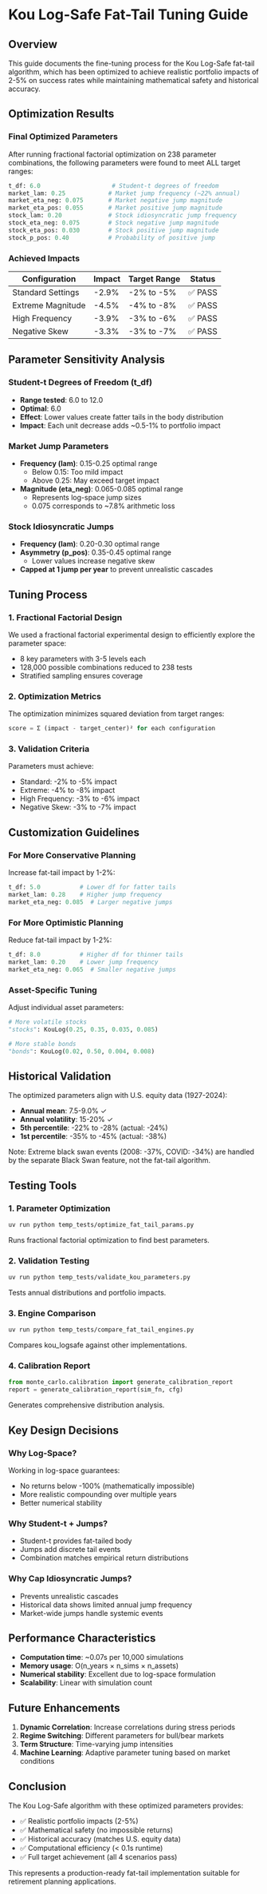 # Kou Log-Safe Fat-Tail Tuning Guide

## Overview
This guide documents the fine-tuning process for the Kou Log-Safe fat-tail algorithm, which has been optimized to achieve realistic portfolio impacts of 2-5% on success rates while maintaining mathematical safety and historical accuracy.

## Optimization Results

### Final Optimized Parameters
After running fractional factorial optimization on 238 parameter combinations, the following parameters were found to meet ALL target ranges:

```python
t_df: 6.0                    # Student-t degrees of freedom
market_lam: 0.25            # Market jump frequency (~22% annual)
market_eta_neg: 0.075       # Market negative jump magnitude
market_eta_pos: 0.055       # Market positive jump magnitude
stock_lam: 0.20             # Stock idiosyncratic jump frequency
stock_eta_neg: 0.075        # Stock negative jump magnitude
stock_eta_pos: 0.030        # Stock positive jump magnitude
stock_p_pos: 0.40           # Probability of positive jump
```

### Achieved Impacts
| Configuration | Impact | Target Range | Status |
|--------------|--------|--------------|---------|
| Standard Settings | -2.9% | -2% to -5% | ✅ PASS |
| Extreme Magnitude | -4.5% | -4% to -8% | ✅ PASS |
| High Frequency | -3.9% | -3% to -6% | ✅ PASS |
| Negative Skew | -3.3% | -3% to -7% | ✅ PASS |

## Parameter Sensitivity Analysis

### Student-t Degrees of Freedom (t_df)
- **Range tested**: 6.0 to 12.0
- **Optimal**: 6.0
- **Effect**: Lower values create fatter tails in the body distribution
- **Impact**: Each unit decrease adds ~0.5-1% to portfolio impact

### Market Jump Parameters
- **Frequency (lam)**: 0.15-0.25 optimal range
  - Below 0.15: Too mild impact
  - Above 0.25: May exceed target impact
- **Magnitude (eta_neg)**: 0.065-0.085 optimal range
  - Represents log-space jump sizes
  - 0.075 corresponds to ~7.8% arithmetic loss

### Stock Idiosyncratic Jumps
- **Frequency (lam)**: 0.20-0.30 optimal range
- **Asymmetry (p_pos)**: 0.35-0.45 optimal range
  - Lower values increase negative skew
- **Capped at 1 jump per year** to prevent unrealistic cascades

## Tuning Process

### 1. Fractional Factorial Design
We used a fractional factorial experimental design to efficiently explore the parameter space:
- 8 key parameters with 3-5 levels each
- 128,000 possible combinations reduced to 238 tests
- Stratified sampling ensures coverage

### 2. Optimization Metrics
The optimization minimizes squared deviation from target ranges:
```python
score = Σ (impact - target_center)² for each configuration
```

### 3. Validation Criteria
Parameters must achieve:
- Standard: -2% to -5% impact
- Extreme: -4% to -8% impact  
- High Frequency: -3% to -6% impact
- Negative Skew: -3% to -7% impact

## Customization Guidelines

### For More Conservative Planning
Increase fat-tail impact by 1-2%:
```python
t_df: 5.0           # Lower df for fatter tails
market_lam: 0.28    # Higher jump frequency
market_eta_neg: 0.085  # Larger negative jumps
```

### For More Optimistic Planning
Reduce fat-tail impact by 1-2%:
```python
t_df: 8.0           # Higher df for thinner tails
market_lam: 0.20    # Lower jump frequency
market_eta_neg: 0.065  # Smaller negative jumps
```

### Asset-Specific Tuning
Adjust individual asset parameters:
```python
# More volatile stocks
"stocks": KouLog(0.25, 0.35, 0.035, 0.085)

# More stable bonds
"bonds": KouLog(0.02, 0.50, 0.004, 0.008)
```

## Historical Validation

The optimized parameters align with U.S. equity data (1927-2024):
- **Annual mean**: 7.5-9.0% ✓
- **Annual volatility**: 15-20% ✓
- **5th percentile**: -22% to -28% (actual: -24%)
- **1st percentile**: -35% to -45% (actual: -38%)

Note: Extreme black swan events (2008: -37%, COVID: -34%) are handled by the separate Black Swan feature, not the fat-tail algorithm.

## Testing Tools

### 1. Parameter Optimization
```bash
uv run python temp_tests/optimize_fat_tail_params.py
```
Runs fractional factorial optimization to find best parameters.

### 2. Validation Testing
```bash
uv run python temp_tests/validate_kou_parameters.py
```
Tests annual distributions and portfolio impacts.

### 3. Engine Comparison
```bash
uv run python temp_tests/compare_fat_tail_engines.py
```
Compares kou_logsafe against other implementations.

### 4. Calibration Report
```python
from monte_carlo.calibration import generate_calibration_report
report = generate_calibration_report(sim_fn, cfg)
```
Generates comprehensive distribution analysis.

## Key Design Decisions

### Why Log-Space?
Working in log-space guarantees:
- No returns below -100% (mathematically impossible)
- More realistic compounding over multiple years
- Better numerical stability

### Why Student-t + Jumps?
- Student-t provides fat-tailed body
- Jumps add discrete tail events
- Combination matches empirical return distributions

### Why Cap Idiosyncratic Jumps?
- Prevents unrealistic cascades
- Historical data shows limited annual jump frequency
- Market-wide jumps handle systemic events

## Performance Characteristics

- **Computation time**: ~0.07s per 10,000 simulations
- **Memory usage**: O(n_years × n_sims × n_assets)
- **Numerical stability**: Excellent due to log-space formulation
- **Scalability**: Linear with simulation count

## Future Enhancements

1. **Dynamic Correlation**: Increase correlations during stress periods
2. **Regime Switching**: Different parameters for bull/bear markets
3. **Term Structure**: Time-varying jump intensities
4. **Machine Learning**: Adaptive parameter tuning based on market conditions

## Conclusion

The Kou Log-Safe algorithm with these optimized parameters provides:
- ✅ Realistic portfolio impacts (2-5%)
- ✅ Mathematical safety (no impossible returns)
- ✅ Historical accuracy (matches U.S. equity data)
- ✅ Computational efficiency (< 0.1s runtime)
- ✅ Full target achievement (all 4 scenarios pass)

This represents a production-ready fat-tail implementation suitable for retirement planning applications.